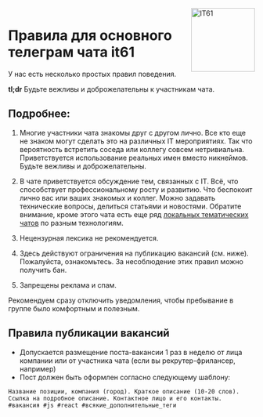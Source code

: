<a href="https://it61.info/">
    <img align="right" alt="IT61" title="Ростовское IT-сообщество" src="https://i.imgur.com/CMmIBBu.png" width="130">
</a>

# Правила для основного телеграм чата it61
У нас есть несколько простых правил поведения. 

**tl;dr** Будьте вежливы и доброжелательны к участникам чата.

## Подробнее:
1. Многие участники чата знакомы друг с другом лично. Все кто еще не знаком могут сделать это на различных IT мероприятиях. Так что вероятность встретить соседа или коллегу совсем нетривиальна. Приветствуется использование реальных имен вместо никнеймов. Будьте вежливы и доброжелательны. 

2. В чате приветствуется обсуждение тем, связанных с IT. Всё, что способствует профессиональному росту и развитию. Что беспокоит лично вас или ваших знакомых и коллег. Можно задавать технические вопросы, делиться статьями и новостями. Обратите внимание, кроме этого чата есть еще ряд [локальных тематических чатов](../blob/master/tg_chats.md) по разным технологиям. 

3. Нецензурная лексика не рекомендуется.

4. Здесь действуют ограничения на публикацию вакансий (см. ниже). Пожалуйста, ознакомьтесь. За несоблюдение этих правил можно получить бан.

5. Запрещены реклама и спам. 

Рекомендуем сразу отключить уведомления, чтобы пребывание в группе было комфортным и полезным.

## Правила публикации вакансий

- Допускается размещение поста-вакансии 1 раз в неделю от лица компании или от участника чата (если вы рекрутер-фрилансер, например)
- Пост должен быть оформлен согласно следующему шаблону:

```
Название позиции, компания (город). Краткое описание (10-20 слов). Ссылка на подробное описание. Контактное лицо и его контакты.
#вакансия #js #react #всякие_дополнительные_теги
```
